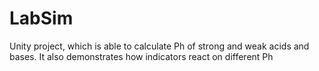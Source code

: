 # LabSim
Unity project, which is able to calculate Ph of strong and weak acids and bases. It also demonstrates how indicators react on different  Ph
